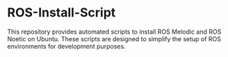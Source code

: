 # ROS-Install-Script
 This repository provides automated scripts to install ROS Melodic and ROS Noetic on Ubuntu. These scripts are designed to simplify the setup of ROS environments for development purposes.
